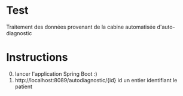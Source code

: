 # Test
Traitement des données provenant de la cabine automatisée d'auto-diagnostic

# Instructions
0. lancer l'application Spring Boot :)
1. http://localhost:8089/autodiagnostic/{id} id un entier identifiant le patient
